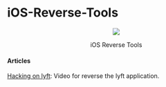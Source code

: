 # iOS-Reverse-Tools

<p align="center">
  <img src="http://ocef2grmj.bkt.clouddn.com/Reverse-tools.png" />
</p>

<p align="center">  iOS Reverse Tools</p>

#### Articles

[Hacking on lyft](https://realm.io/news/conrad-kramer-reverse-engineering-ios-apps-lyft/): Video for reverse the lyft application.

